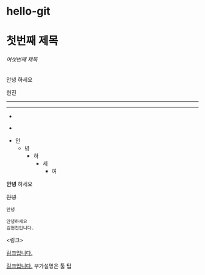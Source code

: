 # hello-git
# 첫번째 제목
###### 여섯번째 제목

안녕
하세요

현진

---

***

+
-
* 안
  - 녕
    - 하
      - 세
        - 여
       
**안녕** 하세요

~~안녕~~

`안녕`

```
안녕하세요
김현진입니다.
```

<링크>

[링크입니다.](링크)

[링크입니다.](링크, "부가설명")
부가설명은 툴 팁
